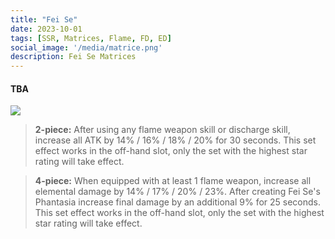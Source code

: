 ```yaml
---
title: "Fei Se"
date: 2023-10-01
tags: [SSR, Matrices, Flame, FD, ED]
social_image: '/media/matrice.png'
description: Fei Se Matrices
---
```

#### TBA

![](https://telegra.ph/file/629b6e880789b70d754b8.png)

> **2-piece:** After using any flame weapon skill or discharge skill, increase all ATK by 14% / 16% / 18% / 20% for 30 seconds. This set effect works in the off-hand slot, only the set with the highest star rating will take effect.

> **4-piece:** When equipped with at least 1 flame weapon, increase all elemental damage by 14% / 17% / 20% / 23%. After creating Fei Se's Phantasia increase final damage by an additional 9% for 25 seconds. This set effect works in the off-hand slot, only the set with the highest star rating will take effect.